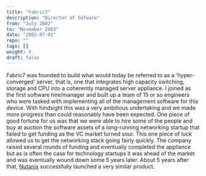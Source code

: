 ```yaml
---
title: "Fabric7"
description: "Director of Sofware"
from: "July 2002"
to: "November 2003"
date: "2002-07-01"
repo: ""
tags: []
weight: 0
draft: false
---
```


Fabric7 was founded to build what would today be referred to as a 'hyper-converged' server, that is, one that
integrates high capacity switching, storage and CPU into a coherently managed server appliance. I joined as
the first software hire/manager and built up a team of 15 or so engineers who were tasked with implementing
all of the management software for this device. With hindsight this was a very ambitious undertaking and
we made more progress than could reasonably have been expected. One piece of good fortune for us was that we were able to hire some of the people and buy at auction the software assets of a long-running networking startup that failed to get funding as the VC market turned sour. This one piece of luck allowed us to get the networking stack going fairly quickly. The company raised several rounds of funding and eventually completed
the appliance but as is often the case for technology startups it was ahead of
the market and was eventually wound down some 5 years later. About 5 years
after that, [Nutanix](https://nutanix.com) successfully launched a very similar product.
